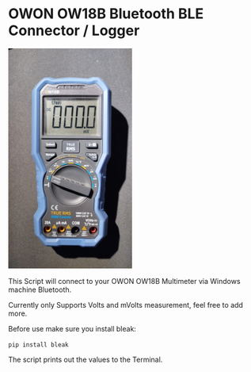 # OWON OW18B Bluetooth BLE Connector / Logger 

<img src="https://github.com/rbelnienk/OWON-OW18B-BLE-Connector/blob/main/OW18B.jpg" width="250">


This Script will connect to your OWON OW18B Multimeter via Windows machine Bluetooth. 

Currently only Supports Volts and mVolts measurement, feel free to add more. 

Before use make sure you install bleak:

`pip install bleak`

The script prints out the values to the Terminal. 
